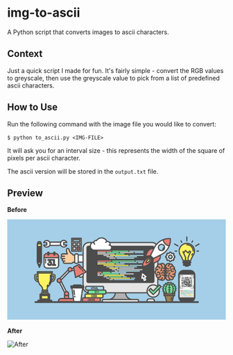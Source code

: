# img-to-ascii
A Python script that converts images to ascii characters.

## Context
Just a quick script I made for fun. It's fairly simple - convert the RGB values to greyscale, then use the greyscale value to pick from a list of predefined ascii characters.

## How to Use
Run the following command with the image file you would like to convert:

```
$ python to_ascii.py <IMG-FILE>
```

It will ask you for an interval size - this represents the width of the square of pixels per ascii character.

The ascii version will be stored in the `output.txt` file.

## Preview

**Before**

![Before](https://raw.githubusercontent.com/defCoding/img-to-ascii/master/image.png)

**After**

![After](https://i.imgur.com/AOgc4Cm.png)
